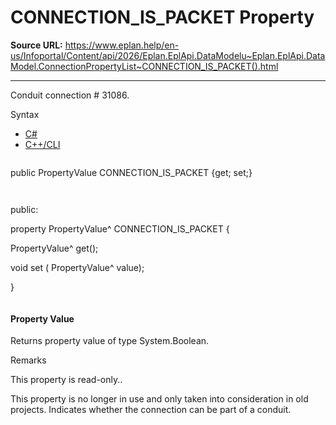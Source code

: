 # CONNECTION_IS_PACKET Property

**Source URL:** https://www.eplan.help/en-us/Infoportal/Content/api/2026/Eplan.EplApi.DataModelu~Eplan.EplApi.DataModel.ConnectionPropertyList~CONNECTION_IS_PACKET().html

---

Conduit connection # 31086.

Syntax

- [C#](#i-syntax-CS)
- [C++/CLI](#i-syntax-CPP2005)

```
```
public PropertyValue CONNECTION_IS_PACKET {get; set;}
```
```

```
```
public:

property PropertyValue^ CONNECTION_IS_PACKET {

   PropertyValue^ get();

   void set (    PropertyValue^ value);

}
```
```

#### Property Value

Returns property value of type System.Boolean.

Remarks

This property is read-only..

This property is no longer in use and only taken into consideration in old projects. Indicates whether the connection can be part of a conduit.
